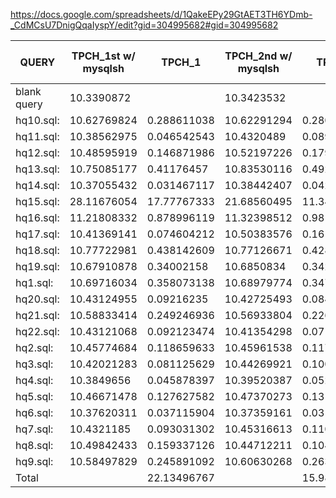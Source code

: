 https://docs.google.com/spreadsheets/d/1QakeEPy29GtAET3TH6YDmb-_CdMCsU7DnigQqaIyspY/edit?gid=304995682#gid=304995682

| QUERY       | TPCH_1st w/ mysqlsh | TPCH_1      | TPCH_2nd w/ mysqlsh | TPCH_2      | SNFLK (X-small) | Diff         | Speed x factor |
| ----------- | ------------------- | ----------- | ------------------- | ----------- | --------------- | ------------ | -------------- |
| blank query | 10.3390872          |             | 10.3423532          |             |                 |              |                |
| hq10.sql:   | 10.62769824         | 0.288611038 | 10.62291294         | 0.280559735 | 3.6             | -0.008051303 | 12.83149202    |
| hq11.sql:   | 10.38562975         | 0.046542543 | 10.4320489          | 0.089695703 | 1.4             | 0.04315316   | 15.60832853    |
| hq12.sql:   | 10.48595919         | 0.146871986 | 10.52197226         | 0.179619056 | 1.3             | 0.03274707   | 7.237539429    |
| hq13.sql:   | 10.75085177         | 0.41176457  | 10.83530116         | 0.492947962 | 2.5             | 0.081183392  | 5.071529234    |
| hq14.sql:   | 10.37055432         | 0.031467117 | 10.38442407         | 0.042070868 | 2.9             | 0.010603751  | 68.93130895    |
| hq15.sql:   | 28.11676054         | 17.77767333 | 21.68560495         | 11.34325175 | 3.4             | -6.434421579 | 0.2997376831   |
| hq16.sql:   | 11.21808332         | 0.878996119 | 11.32398512         | 0.981631915 | 1.2             | 0.102635796  | 1.222454142    |
| hq17.sql:   | 10.41369141         | 0.074604212 | 10.50383576         | 0.161482557 | 3.4             | 0.086878345  | 21.05490564    |
| hq18.sql:   | 10.77722981         | 0.438142609 | 10.77126671         | 0.428913509 | 3.2             | -0.0092291   | 7.460711619    |
| hq19.sql:   | 10.67910878         | 0.34002158  | 10.6850834          | 0.342730196 | 1.3             | 0.002708616  | 3.793071095    |
| hq1.sql:    | 10.69716034         | 0.358073138 | 10.68979774         | 0.347444535 | 2.6             | -0.010628603 | 7.483208795    |
| hq20.sql:   | 10.43124955         | 0.09216235  | 10.42725493         | 0.084901734 | 1.9             | -0.007260616 | 22.37881266    |
| hq21.sql:   | 10.58833414         | 0.249246936 | 10.56933804         | 0.226984838 | 2.4             | -0.022262098 | 10.57339345    |
| hq22.sql:   | 10.43121068         | 0.092123474 | 10.41354298         | 0.071189775 | 1.5             | -0.020933699 | 21.07044165    |
| hq2.sql:    | 10.45774684         | 0.118659633 | 10.45961538         | 0.117262177 | 2.1             | -0.001397456 | 17.90858786    |
| hq3.sql:    | 10.42021283         | 0.081125629 | 10.44269921         | 0.100346014 | 3.5             | 0.019220385  | 34.87931269    |
| hq4.sql:    | 10.3849656          | 0.045878397 | 10.39520387         | 0.052850672 | 2.8             | 0.006972275  | 52.9794588     |
| hq5.sql:    | 10.46671478         | 0.127627582 | 10.47370273         | 0.131349534 | 4.6             | 0.003721952  | 35.02106068    |
| hq6.sql:    | 10.37620311         | 0.037115904 | 10.37359161         | 0.031238413 | 2.2             | -0.005877491 | 70.42611288    |
| hq7.sql:    | 10.4321185          | 0.093031302 | 10.45316613         | 0.110812928 | 3.6             | 0.017781626  | 32.48718417    |
| hq8.sql:    | 10.49842433         | 0.159337126 | 10.44712211         | 0.104768913 | 2.5             | -0.054568213 | 23.86204007    |
| hq9.sql:    | 10.58497829         | 0.245891092 | 10.60630268         | 0.26394948  | 4.5             | 0.018058388  | 17.04871705    |
| Total       |                     | 22.13496767 |                     | 15.98600227 | 58.4            |              | 3.653196029    |
